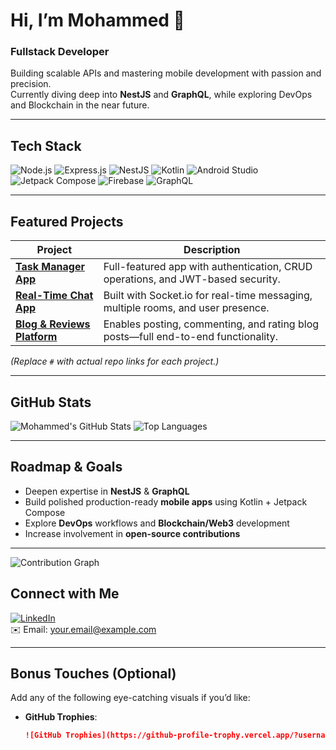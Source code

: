 #  Hi, I’m Mohammed 👋

###  Fullstack Developer  
Building scalable APIs and mastering mobile development with passion and precision.  
Currently diving deep into **NestJS** and **GraphQL**, while exploring DevOps and Blockchain in the near future.

---

##  Tech Stack

![Node.js](https://img.shields.io/badge/Node.js-339933?style=for-the-badge&logo=nodedotjs&logoColor=white)
![Express.js](https://img.shields.io/badge/Express.js-000000?style=for-the-badge&logo=express&logoColor=white)
![NestJS](https://img.shields.io/badge/NestJS-E0234E?style=for-the-badge&logo=nestjs&logoColor=white)
![Kotlin](https://img.shields.io/badge/Kotlin-0095D5?style=for-the-badge&logo=kotlin&logoColor=white)
![Android Studio](https://img.shields.io/badge/Android%20Studio-3DDC84?style=for-the-badge&logo=androidstudio&logoColor=white)
![Jetpack Compose](https://img.shields.io/badge/Jetpack%20Compose-4285F4?style=for-the-badge&logo=jetpackcompose&logoColor=white)
![Firebase](https://img.shields.io/badge/Firebase-FFCA28?style=for-the-badge&logo=firebase&logoColor=black)
![GraphQL](https://img.shields.io/badge/GraphQL-E10098?style=for-the-badge&logo=graphql&logoColor=white)

---

##  Featured Projects

| Project | Description |
|---------|-------------|
| [**Task Manager App**](#) | Full-featured app with authentication, CRUD operations, and JWT-based security. |
| [**Real-Time Chat App**](#) | Built with Socket.io for real-time messaging, multiple rooms, and user presence. |
| [**Blog & Reviews Platform**](#) | Enables posting, commenting, and rating blog posts—full end-to-end functionality. |

*(Replace `#` with actual repo links for each project.)*

---

##  GitHub Stats

![Mohammed's GitHub Stats](https://github-readme-stats.vercel.app/api?username=MerzouguiJalil&show_icons=true&theme=tokyonight)
![Top Languages](https://github-readme-stats.vercel.app/api/top-langs/?username=MerzouguiJalil&layout=compact&theme=tokyonight)

---

##  Roadmap & Goals

-  Deepen expertise in **NestJS** & **GraphQL**  
-  Build polished production-ready **mobile apps** using Kotlin + Jetpack Compose  
-  Explore **DevOps** workflows and **Blockchain/Web3** development  
-  Increase involvement in **open-source contributions**  

---
![Contribution Graph](https://streak-stats.demolab.com/?user=YOUR_USERNAME&theme=tokyonight)


##  Connect with Me

[![LinkedIn](https://img.shields.io/badge/LinkedIn-0A66C2?style=for-the-badge&logo=linkedin&logoColor=white)](https://linkedin.com/in/YOUR_LINKEDIN)  
✉️ Email: [your.email@example.com](mailto:your.email@example.com)

---

##  Bonus Touches (Optional)

Add any of the following eye-catching visuals if you’d like:

- **GitHub Trophies**:  
  ```md
  ![GitHub Trophies](https://github-profile-trophy.vercel.app/?username=YOUR_USERNAME&theme=radical)
